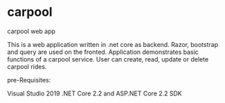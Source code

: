 # carpool
carpool web app

This is a web application written in .net core as backend. Razor, bootstrap and query are used on the fronted. Application demonstrates basic functions of a carpool service. User can create, read, update or delete carpool rides.

pre-Requisites:

Visual Studio 2019
.NET Core 2.2 and ASP.NET Core 2.2 SDK